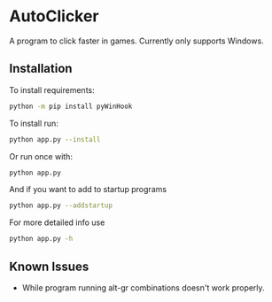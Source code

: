 # AutoClicker
A program to click faster in games.
Currently only supports Windows.

## Installation
To install requirements:
```bash
python -m pip install pyWinHook
```
To install run:
```bash
python app.py --install
```
Or run once with:
```bash
python app.py
```
And if you want to add to startup programs
```bash
python app.py --addstartup
```

For more detailed info use
```bash
python app.py -h
```

## Known Issues
- While program running alt-gr combinations doesn't work properly.